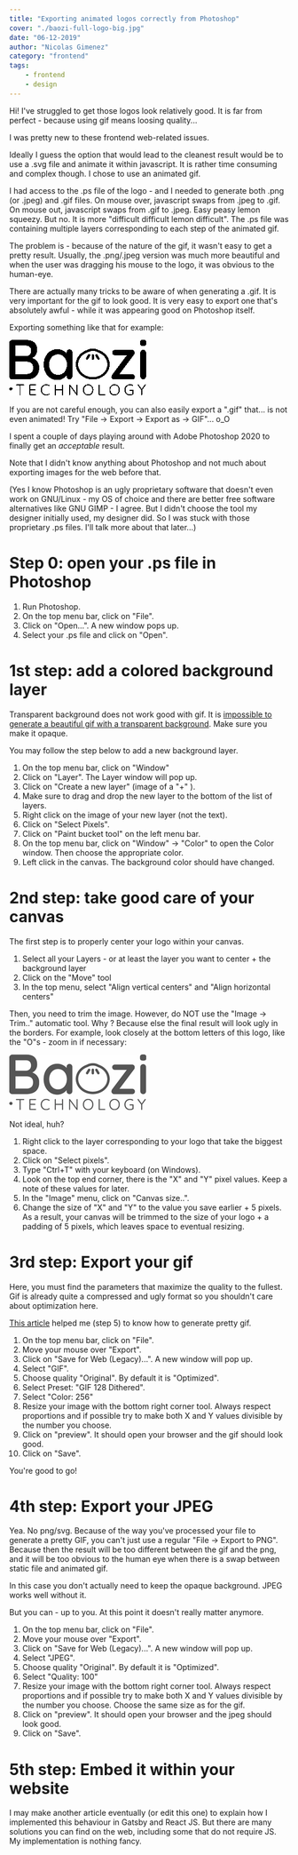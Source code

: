 ```yaml
---
title: "Exporting animated logos correctly from Photoshop"
cover: "./baozi-full-logo-big.jpg"
date: "06-12-2019"
author: "Nicolas Gimenez"
category: "frontend"
tags:
    - frontend
    - design
---
```


Hi! I've struggled to get those logos look relatively good.
It is far from perfect - because using gif means loosing quality...

I was pretty new to these frontend web-related issues.

Ideally I guess the option that would lead to the cleanest result would be to use a .svg file and animate it within javascript. It is rather time consuming and complex though.
I chose to use an animated gif.

I had access to the .ps file of the logo - and I needed to generate both .png (or .jpeg) and .gif files. On mouse over, javascript swaps from .jpeg to .gif. On mouse out, javascript swaps from .gif to .jpeg. Easy peasy lemon squeezy. But no. It is more "difficult difficult lemon difficult".
The .ps file was containing multiple layers corresponding to each step of the animated gif.

The problem is - because of the nature of the gif, it wasn't easy to get a pretty result. Usually, the .png/.jpeg version was much more beautiful and when the user was dragging his mouse to the logo, it was obvious to the human-eye.

There are actually many tricks to be aware of when generating a .gif. It is very important for the gif to look good. It is very easy to export one that's absolutely awful - while it was appearing good on Photoshop itself.

Exporting something like that for example:

![Ugly gif logo](./ugly-logo.gif)

If you are not careful enough, you can also easily export a ".gif" that... is not even animated! Try "File -> Export -> Export as -> GIF"... o_O

I spent a couple of days playing around with Adobe Photoshop 2020 to finally get an _acceptable_ result.

Note that I didn't know anything about Photoshop and not much about exporting images for the web before that.

(Yes I know Photoshop is an ugly proprietary software that doesn't even work on GNU/Linux - my OS of choice and there are better free software alternatives like GNU GIMP - I agree. But I didn't choose the tool my designer initially used, my designer did. So I was stuck with those proprietary .ps files. I'll talk more about that later...)

# Step 0: open your .ps file in Photoshop

1. Run Photoshop.
1. On the top menu bar, click on "File".
1. Click on "Open...". A new window pops up.
1. Select your .ps file and click on "Open".

# 1st step: add a colored background layer

Transparent background does not work good with gif. It is [impossible to generate a beautiful gif with a transparent background](https://community.adobe.com/t5/photoshop/gif-optimized-quality-too-low/td-p/9814593).
Make sure you make it opaque.

You may follow the step below to add a new background layer.

1. On the top menu bar, click on "Window"
1. Click on "Layer". The Layer window will pop up.
1. Click on "Create a new layer" (image of a "+" ).
1. Make sure to drag and drop the new layer to the bottom of the list of layers.
1. Right click on the image of your new layer (not the text).
1. Click on "Select Pixels".
1. Click on "Paint bucket tool" on the left menu bar.
1. On the top menu bar, click on "Window" -> "Color" to open the Color window. Then choose the appropriate color.
1. Left click in the canvas. The background color should have changed.

# 2nd step: take good care of your canvas

The first step is to properly center your logo within your canvas.

1. Select all your Layers - or at least the layer you want to center + the background layer
1. Click on the "Move" tool
1. In the top menu, select "Align vertical centers" and "Align horizontal centers"

Then, you need to trim the image. However, do NOT use the "Image -> Trim.." automatic tool.
Why ? Because else the final result will look ugly in the borders.
For example, look closely at the bottom letters of this logo, like the "O"s - zoom in if necessary:

![Logo gif trimmed too close to content](./logo-too-trimmed.gif)

Not ideal, huh?

1. Right click to the layer corresponding to your logo that take the biggest space.
1. Click on "Select pixels".
1. Type "Ctrl+T" with your keyboard (on Windows).
1. Look on the top end corner, there is the "X" and "Y" pixel values.
Keep a note of these values for later.
1. In the "Image" menu, click on "Canvas size..".
1. Change the size of "X" and "Y" to the value you save earlier + 5 pixels. As a result, your canvas will be trimmed to the size of your logo + a padding of 5 pixels, which leaves space to eventual resizing.

# 3rd step: Export your gif

Here, you must find the parameters that maximize the quality to the fullest.
Gif is already quite a compressed and ugly format so you shouldn't care about optimization here.

[This article](https://helpx.adobe.com/photoshop/how-to/make-animated-gif.html) helped me (step 5) to know how to generate pretty gif.

1. On the top menu bar, click on "File".
1. Move your mouse over "Export".
1. Click on "Save for Web (Legacy)...". A new window will pop up.
1. Select "GIF".
1. Choose quality "Original". By default it is "Optimized".
1. Select Preset: "GIF 128 Dithered".
1. Select "Color: 256"
1. Resize your image with the bottom right corner tool. Always respect proportions and if possible try to make both X and Y values divisible by the number you choose.
1. Click on "preview". It should open your browser and the gif should look good.
1. Click on "Save".

You're good to go!

# 4th step: Export your JPEG

Yea. No png/svg. Because of the way you've processed your file to generate a pretty GIF, you can't just use a regular "File -> Export to PNG". Because then the result will be too different between the gif and the png, and it will be too obvious to the human eye when there is a swap between static file and animated gif.


In this case you don't actually need to keep the opaque background. JPEG works well without it.

But you can - up to you. At this point it doesn't really matter anymore.

1. On the top menu bar, click on "File".
1. Move your mouse over "Export".
1. Click on "Save for Web (Legacy)...". A new window will pop up.
1. Select "JPEG".
1. Choose quality "Original". By default it is "Optimized".
1. Select "Quality: 100"
1. Resize your image with the bottom right corner tool. Always respect proportions and if possible try to make both X and Y values divisible by the number you choose. Choose the same size as for the gif.
1. Click on "preview". It should open your browser and the jpeg should look good. 
1. Click on "Save".

# 5th step: Embed it within your website

I may make another article eventually (or edit this one) to explain how I implemented this behaviour in Gatsby and React JS.
But there are many solutions you can find on the web, including some that do not require JS. My implementation is nothing fancy.